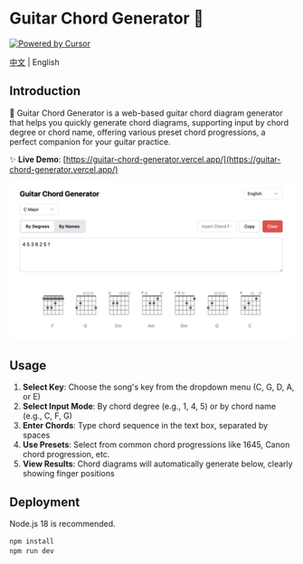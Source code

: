 # Guitar Chord Generator 🎸

[![Powered by Cursor](https://img.shields.io/badge/Powered%20by-Cursor-blue)](https://cursor.sh)

[中文](./README.md) | English

## Introduction

🎵 Guitar Chord Generator is a web-based guitar chord diagram generator that helps you quickly generate chord diagrams, supporting input by chord degree or chord name, offering various preset chord progressions, a perfect companion for your guitar practice.

✨ **Live Demo**: [https://guitar-chord-generator.vercel.app/](https://guitar-chord-generator.vercel.app/)

![Guitar Chord Generator Example](./readme/example-en.png)

## Usage

1. **Select Key**: Choose the song's key from the dropdown menu (C, G, D, A, or E)
2. **Select Input Mode**: By chord degree (e.g., 1, 4, 5) or by chord name (e.g., C, F, G)
3. **Enter Chords**: Type chord sequence in the text box, separated by spaces
4. **Use Presets**: Select from common chord progressions like 1645, Canon chord progression, etc.
5. **View Results**: Chord diagrams will automatically generate below, clearly showing finger positions

## Deployment

Node.js 18 is recommended.

```bash
npm install
npm run dev
``` 

